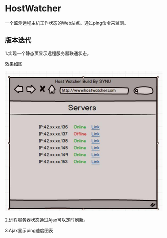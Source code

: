 # HostWatcher
一个监测远程主机工作状态的Web站点。通过ping命令来监测。

## 版本迭代

1.实现一个静态页显示远程服务器联通状态。

效果如图

![](Documents/V0.1.jpg)

2.远程服务器状态通过Ajax可以定时刷新。

3.Ajax显示ping速度图表
